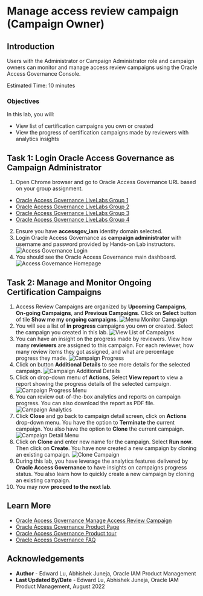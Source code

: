 # Manage access review campaign (Campaign Owner)

## Introduction

Users with the Administrator or Campaign Administrator role and campaign owners can monitor and manage access review campaigns using the Oracle Access Governance Console.

Estimated Time: 10 minutes

### Objectives

In this lab, you will:
* View list of certification campaigns you own or created
* View the progress of certification campaigns made by reviewers with analytics insights

## Task 1: Login Oracle Access Governance as Campaign Administrator

1. Open Chrome browser and go to Oracle Access Governance URL based on your group assignment. 
- [Oracle Access Governance LiveLabs Group 1](https://accessgov-eap1-yzukikevdw6w.access-governance.us-ashburn-1.oci.oraclecloud.com/ui/)
- [Oracle Access Governance LiveLabs Group 2](https://accessgov-outreach02-yzukikevdw6w.access-governance.us-ashburn-1.oci.oraclecloud.com/ui/)
- [Oracle Access Governance LiveLabs Group 3](https://accessgov-outreach03-yzukikevdw6w.access-governance.us-ashburn-1.oci.oraclecloud.com/ui/)
- [Oracle Access Governance LiveLabs Group 4](https://accessgov-outreach04-yzukikevdw6w.access-governance.us-ashburn-1.oci.oraclecloud.com/ui/)
2. Ensure you have **accessgov_iam** identity domain selected.
3. Login Oracle Access Governance as **campaign administrator** with username and password provided by Hands-on Lab instructors.
	![Access Governance Login](images/ag-logon.png)
4. You should see the Oracle Access Governance main dashboard.
  ![Access Governance Homepage](images/ag-homepage.png)

## Task 2: Manage and Monitor Ongoing Certification Campaigns

1. Access Review Campaigns are organized by **Upcoming Campaigns**, **On-going Campaigns**, and **Previous Campaigns**. Click on **Select** button of tile **Show me my ongoing campaigns**.
  ![Menu Monitor Campaign](images/open-menu-monitor-campaign.png)
2. You will see a list of **in progress** campaigns you own or created. Select the campaign you created in this lab.
  ![View List of Campaigns](images/view-list-campaign.png)
3. You can have an insight on the progress made by reviewers. View how many **reviewers** are assigned to this campaign. For each reviewer, how many review items they got assigned, and what are percentage progress they made.
  ![Campaign Progress](images/view-campaign-progress.png)
3. Click on button **Additional Details** to see more details for the selected campaign.
  ![Campaign Additional Details](images/view-campaign-additional-details.png)
4. Click on drop-down menu of **Actions**, Select **View report** to view a report showing the progress details of the selected campaign. 
  ![Campaign Progress Menu](images/view-campaign-progress-menu.png)
5. You can review out-of-the-box analytics and reports on campaign progress. You can also download the report as PDF file. 
  ![Campaign Analytics](images/view-campaign-analytics.png)
6. Click **Close** and go back to campaign detail screen, click on **Actions** drop-down menu. You have the option to **Terminate** the current campaign. You also have the option to **Clone** the current campaign. 
  ![Campaign Detail Menu](images/campaign-detail-menu.png)
7. Click on **Clone** and enter new name for the campaign. Select **Run now**. Then click on **Create**. You have now created a new campaign by cloning an existing campaign. 
  ![Clone Campaign](images/clone-campaign.png)
5. During this lab, you have leverage the analytics features delivered by **Oracle Access Governance** to have insights on campaigns progress status. You also learn how to quickly create a new campaign by cloning an existing campaign. 
6. You may now **proceed to the next lab**. 

## Learn More

* [Oracle Access Governance Manage Access Review Campaign](https://docs.oracle.com/en/cloud/paas/access-governance/kfdck/index.html)
* [Oracle Access Governance Product Page](https://www.oracle.com/security/cloud-security/access-governance/)
* [Oracle Access Governance Product tour](https://www.oracle.com/webfolder/s/quicktours/paas/pt-sec-access-governance/index.html)
* [Oracle Access Governance FAQ](https://www.oracle.com/security/cloud-security/access-governance/faq/)

## Acknowledgements
* **Author** - Edward Lu, Abhishek Juneja, Oracle IAM Product Management
* **Last Updated By/Date** - Edward Lu, Abhishek Juneja, Oracle IAM Product Management, August 2022
